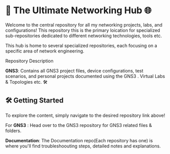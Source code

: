 # 🚀 The Ultimate Networking Hub 🌐

Welcome to the central repository for all my networking projects, labs, and configurations! This repository this is the primary loication for specialized sub-repositories dedicated to different networking technologies, tools etc.

This hub is home to several specialized repositories, each focusing on a specific area of network engineering.

Repository           Description	

**GNS3**:	          Contains all GNS3 project files, device configurations, test scenarios, and personal projects documented                        using the GNS3 .	Virtual Labs & Topologies etc.	🛠️

## 🛠️ Getting Started
To explore the content, simply navigate to the desired repository link above!

For **GNS3** : Head over to the GNS3 repository for GNS3 related files & folders.

**Documentation**:       The Documentation repo(Each repository has one) is where you'll find troubleshoouting steps, detailed notes and explanations.


